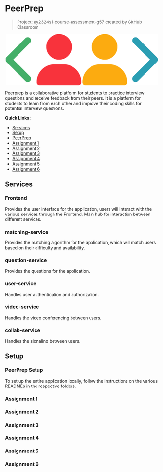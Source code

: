 # PeerPrep

> Project: ay2324s1-course-assessment-g57 created by GitHub Classroom

<p align="center">
    <img src="Frontend/public/logo.png" alt="peerprep logo" width="500px" />
</p>
<p>
Peerprep is a collaborative platform for students to practice interview questions and receive feedback from their peers. It is a platform for students to learn from each other and improve their coding skills for potential interview questions.
</p>

<p>
<b>Quick Links:</b>

-   [Services](#services)
-   [Setup](#setup)
-   [PeerPrep](#peerprep-setup)
-   [Assignment 1](#assignment-1)
-   [Assignment 2](#assignment-2)
-   [Assignment 3](#assignment-3)
-   [Assignment 4](#assignment-4)
-   [Assignment 5](#assignment-5)
-   [Assignment 6](#assignment-6)
</p>

## Services

### Frontend

Provides the user interface for the application, users will interact with the various services through the Frontend. Main hub for interaction between different services.

### matching-service

Provides the matching algorithm for the application, which will match users based on their difficulty and availability.

### question-service

Provides the questions for the application.

### user-service

Handles user authentication and authorization.

### video-service

Handles the video conferencing between users.

### collab-service

Handles the signaling between users.

## Setup

### PeerPrep Setup

To set up the entire application locally, follow the instructions on the various READMEs in the respective folders.

### Assignment 1

### Assignment 2

### Assignment 3

### Assignment 4

### Assignment 5

### Assignment 6
